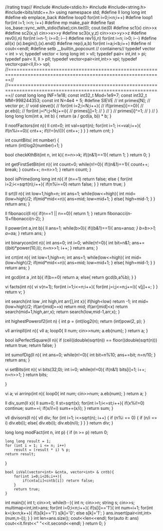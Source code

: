 //rating trap//
#include <iostream>
#include<stdio.h>
#include<cmath>
#include<string.h>
#include<bits/stdc++.h>
using namespace std;
#define ll long long int 
#define eb emplace_back
#define loop0 for(int i=0;i<n;i++)
#define loop1 for(int i=1; i<n; i++)
#define mp make_pair
#define fast ios_base::sync_with_stdio(false);cin.tie(0); cout.tie(0)
#define sc1(x) cin>>x
#define sc2(x,y) cin>>x>>y
#define sc3(x,y,z) cin>>x>>y>>z
#define rev0(i,n)  for(int i=n-1; i>=0; i--)
#define rev1(i,n)  for(int i=n; i>0; i--)
#define all(x) (x).begin(),(x).end()
#define rep(i,a,b)  for(int i=a;i<b;i++)
#define nl cout<<endl;
#define setb  __builtin_popcount
// containers//
typedef  vector < int > vi;
typedef  vector < long long int >  vll;
typedef  pair< int,int > pi;
typedef  pair< ll, ll >  pll;
typedef vector<pair<int,int>> vpi;
typedef vector<pair<ll,ll>> vpl;
//=============================================================================================================//
//=============================================================================================================//
const long long INF=1e18;
const int32_t Mod=1e9+7;
const int32_t MM=998244353;
const int N=4e4 + 5;
#define SIEVE
// int primes[N];
// vector<int> pr;
// void sieve(){
//     for(int i=2;i<N;i++){
//         if(primes[i]==0){
//             pr.eb(i);
//             for(int j=i*i;j<N;j+=i){
//                 primes[j]=1;
//             }
//         }
//         primes[i]^=1;
//     }
// }
long long lcm(int a, int b)
{
    return (a / gcd(a, b)) * b;
}
 
ll noofFactors(int n){
    ll cnt=0;
    int val=sqrt(n);
    for(int i=1; i<=val;i++){
        if(n%i==0){
            cnt++;
            if(i!=(n/i)){
                cnt++;
            }
        }
    }
    return cnt;
}

int countBits( int number)
{   
    return (int)log2(number)+1;
}
 
bool checkKthBit(int n, int k){
    n=n>>k;
    if((n&1)==1){
        return 1;
    }
    return 0;
}
 
int getFirstSetBit(int n){
    int count=0;
    while(n!=0){
        if((n&1)==1){
            count++;
            break;
            }
        count++;
        n=n>>1;
    }
    return count;
}
 
bool isPrime(long long int n){
    if (n==1) return false;
    else {
        for(int i=2;i<=sqrt(n);i++){
            if(n%i==0) return false;
        }
    }
    return true;
}
 
ll  srt(ll  n){
    int low=1,high=n;
    int ans=1;
    while(low<=high){
        int mid=(low+high)/2;
        if(mid*mid<=n){
            ans=mid;
            low=mid+1;
        }
        else{
            high=mid-1;
        }
    }
    return ans;
} 
 
ll  fibonacci(ll  n){
    if(n==1 || n==0){
        return 1;
    }
    return fibonacci(n-1)+fibonacci(n-2);
}
 
ll  power(int a,int b){
    ll  ans=1;
    while(b>0){
        if((b&1)==1){
            ans=ans*a;
        }
        b=b>>1;
        a=a*a;
    }
    return ans;
}
 
int binarycon(int n){
    int ans=0;
    int i=0;
    while(n!=0){
        int bit=n&1;
        ans+=((bit)*power(10,i));
        n=n>>1;
        i++;
    }
    return ans;
}
 
int crt(int n){
    int low=1,high=n;
    int ans=1;
    while(low<=high){
        int mid=(low+high)/2;
        if(mid*mid<=n){
            ans=mid;
            low=mid+1;
        }
        else{
            high=mid-1;
        }
    }
    return ans;
}
 
int gcd(int a ,int b){
    if(b==0) return a;
    else{
        return gcd(b,a%b);
    }
}
 
vi facts(int n){
    vi v(n+1);
    for(int i=1;i<=n;i++){
        for(int j=i;j<=n;j+=i){
            v[j]++;
        }
    }
    return v;
}
 
int search(int low ,int high,int arr[],int x){
    if(high<low) return -1;
    int mid=(low+high)/2;
    if(arr[mid]==x) return mid;
    if(arr[mid]<x) return search(mid+1,high,arr,x);
    return search(low,mid-1,arr,x);
}
 
int highestPowerof2(int n)
{
   int p = (int)log2(n);
   return (int)pow(2, p);
}
 
vll arrinpll(int n){
    vll a;
    loop0{
        ll num;
        cin>>num;
        a.eb(num);
    }
    return a;
}
 
bool isPerfectSquare(ll n){
    if (ceil((double)sqrt(n)) == floor((double)sqrt(n))) return true;
    return false;
}
 
int sumofDig(ll n){
    int ans=0;
    while(n!=0){
        int bit=n%10;
        ans+=bit;
        n=n/10;
    }
    return ans;
}
 
vi setBits(int n){
    vi bits(32,0);
    int i=0;
    while(n!=0){
        if(n&1) bits[i]=1;
        i++;
        n=n>>1;
    }
    return bits;
 
}
 
vi a;
vi arrinp(int n){
    loop0{
        int num;
        cin>>num;
        a.eb(num);
    }
    return a;
}   
 
ll div_sum(ll x){
    ll sum=0;
    ll st=sqrt(x);
    for(int i=1;i<=st;i++){
        if(x%i!=0) continue;
        sum+=i;
        if(x/i!=i) sum+=(x/i);
    }
    return sum;
}
 
 
vll divisors(ll n){
    vll div;
    for (int i=1; i<=sqrt(n); i++)
    {
        if (n%i == 0)
        {
            if (n/i == i) div.eb(i);
            else{
                div.eb(i);
                div.eb(n/i);
            }
        }
    }
    return div;
}

long long modFact(int n, int p)
{
    if (n >= p)
        return 0;
 
    long long result = 1;
    for (int i = 1; i <= n; i++)
        result = (result * i) % p;
    return result;
}

    bool isVal(vector<int> &cnta, vector<int> & cntb){
        for(int i=0;i<26;i++){
            if(cnta[i]<cntb[i]) return false;
        }
        return true;
    }
     
     
int main(){
    int t;
    cin>>t;
    while(t--){
        int n;
        cin>>n;
        string s;
        cin>>s;
        multimap<int,int>ans;
        for(int i=0;i<n;i++){
            if(s[i]=='1'){
                int num=i+1;
                for(int k=i;k<n;k++){
                    if(s[k]=='1') s[k]='0';
                    else s[k]='1';
                }
                ans.insert(pair<int,int>(num,n-i));
            }
        }
        int len=ans.size();
        cout<<len<<endl;
        for(auto it: ans)  cout<<it.first<<" "<<it.second<<endl;
    } 
    return 0;
}
